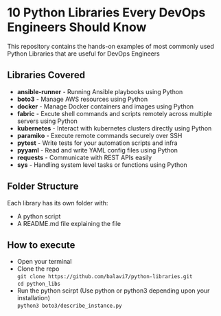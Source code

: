 # 10 Python Libraries Every DevOps Engineers Should Know

This repository contains the hands-on examples of most commonly used Python Libraries that are useful for DevOps Engineers

## Libraries Covered

- **ansible-runner** - Running Ansible playbooks using Python
- **boto3** - Manage AWS resources using Python
- **docker** - Manage Docker containers and images using Python
- **fabric** - Excute shell commands and scripts remotely across multiple servers using Python
- **kubernetes** - Interact with kubernetes clusters directly using Python
- **paramiko** - Execute remote commands securely over SSH
- **pytest** - Write tests for your automation scripts and infra
- **pyyaml** - Read and write YAML config files using Python
- **requests** - Communicate with REST APIs easily
- **sys** - Handling system level tasks or functions using Python

## Folder Structure

Each library has its own folder with:
- A python script
- A README.md file explaining the file

## How to execute

- Open your terminal
- Clone the repo  
`git clone https://github.com/balavi7/python-libraries.git`  
`cd python_libs`  
- Run the python scirpt (Use python or python3 depending upon your installation)  
`python3 boto3/describe_instance.py`


